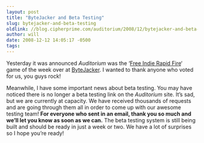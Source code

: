 ```yaml
---
layout: post
title: "ByteJacker and Beta Testing"
slug: bytejacker-and-beta-testing
oldlink: //blog.cipherprime.com/auditorium/2008/12/bytejacker-and-beta-testing
author: will
date: 2008-12-12 14:05:17 -0500
tags: 
---
```


Yesterday it was announced _Auditorium_ was the ‘[Free Indie Rapid Fire](http://www.bytejacker.com/category/episodes/rapidfire "Free Indie Rapid Fire")‘ game of the week over at [ByteJacker](http://http://www.bytejacker.com/ "ByteJacker"). I wanted to thank anyone who voted for us, you guys rock!

Meanwhile, I have some important news about beta testing. You may have noticed there is no longer a beta testing link on the _Auditorium_ site. It’s sad, but we are currently at capacity. We have received thousands of requests and are going through them all in order to come up with our awesome testing team! **For everyone who sent in an email, thank you so much and we’ll let you know as soon as we can.** The beta testing system is still being built and should be ready in just a week or two. We have a lot of surprises so I hope you’re ready!
